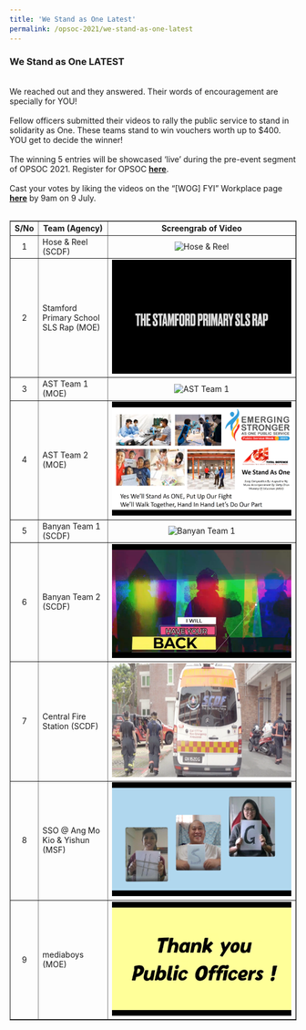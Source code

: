 ```yaml
---
title: 'We Stand as One Latest'
permalink: /opsoc-2021/we-stand-as-one-latest
---
```


### We Stand as One LATEST
<br>
We reached out and they answered. Their words of encouragement are specially for YOU!<br>
<br>
Fellow officers submitted their videos to rally the public service to stand in solidarity as One. These teams stand to win vouchers worth up to $400. YOU get to decide the winner!<br>
<br>
The winning 5 entries will be showcased ‘live’ during the pre-event segment of OPSOC 2021. Register for OPSOC <a href="https://go.gov.sg/opsoc2021registration"><b>here</b></a>.<br>
<br>
Cast your votes by liking the videos on the “[WOG] FYI” Workplace page <a href="https://onepublicservice.workplace.com/groups/wogfyi/permalink/2881982702066927/"><b>here</b></a> by 9am on 9 July.<br>
<br>
<table width="100%" border="1">
  <tr>
    <th width="5%">S/No</th>
    <th width="25%">Team (Agency)</th>
    <th width="70%">Screengrab of Video</th>
  </tr>
  <tr>
    <td align="center">1</td>
    <td>Hose & Reel (SCDF)</td>
    <td align="center"><img src="/images/WSAO1-Hose%26Reel_SCDF.png" alt="Hose & Reel" height="200px"></td>
  </tr>
  <tr>
    <td align="center">2</td>
    <td>Stamford Primary School SLS Rap (MOE)</td>
    <td align="center"><img src="/images/WSAO2-Stamford_Pri_Sch_SLS_Rap_MOE.png" alt="Stamford Primary School SLS Rap" height="200px"></td>
  </tr>
  <tr>
    <td align="center">3</td>
    <td>AST Team 1 (MOE)</td>
    <td align="center"><img src="/images/WSAO3-AST_Team_1_MOE.png" alt="AST Team 1" height="200px"></td>
  </tr>
  <tr>
    <td align="center">4</td>
    <td>AST Team 2 (MOE)</td>
    <td align="center"><img src="/images/WSAO4-AST_Team_2_MOE.png" alt="AST Team 2" height="200px"></td>
  </tr>
  <tr>
    <td align="center">5</td>
    <td>Banyan Team 1 (SCDF)</td>
    <td align="center"><img src="/images/WSAO5-Banyan_Team_1_SCDF.png" alt="Banyan Team 1" height="200px"></td>
  </tr>
  <tr>
    <td align="center">6</td>
    <td>Banyan Team 2 (SCDF)</td>
    <td align="center"><img src="/images/WSAO6-Banyan_Team_2_SCDF.png" alt="Banyan Team 2" height="200px"></td>
  </tr>
  <tr>
    <td align="center">7</td>
    <td>Central Fire Station (SCDF)</td>
    <td align="center"><img src="/images/WSAO7-Central_FS%20_SCDF.png" alt="Central Fire Station" height="200px"></td>
  </tr>
  <tr>
    <td align="center">8</td>
    <td>SSO @ Ang Mo Kio & Yishun (MSF)</td>
    <td align="center"><img src="/images/WSAO8-SSO%40Ang_Mo_Kio_and_Yishun_MSF.png" alt="SSO @ Ang Mo Kio & Yishun" height="200px"></td>
  </tr>
  <tr>
    <td align="center">9</td>
    <td>mediaboys (MOE)</td>
    <td align="center"><img src="/images/WSAO9-mediaboys_MOE.png" alt="mediaboys" height="200px"></td>
  </tr>
 </table>


